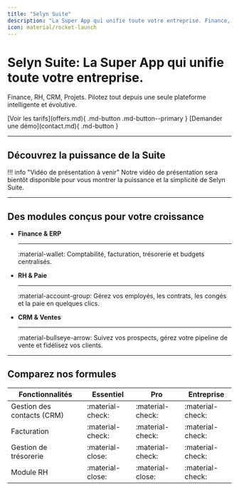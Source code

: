 ```yaml
---
title: "Selyn Suite"
description: "La Super App qui unifie toute votre entreprise. Finance, RH, CRM, Projets. Pilotez tout depuis une seule plateforme intelligente et évolutive."
icon: material/rocket-launch
---
```


# Selyn Suite: La Super App qui unifie toute votre entreprise.

<p class="subtitle">Finance, RH, CRM, Projets. Pilotez tout depuis une seule plateforme intelligente et évolutive.</p>

<div class="grid" markdown>
[Voir les tarifs](offers.md){ .md-button .md-button--primary }
[Demander une démo](contact.md){ .md-button }
</div>

---

## Découvrez la puissance de la Suite

!!! info "Vidéo de présentation à venir"
    Notre vidéo de présentation sera bientôt disponible pour vous montrer la puissance et la simplicité de Selyn Suite.

---

## Des modules conçus pour votre croissance

<div class="grid cards" markdown>

-   __Finance & ERP__

    ---

    :material-wallet: Comptabilité, facturation, trésorerie et budgets centralisés.

-   __RH & Paie__

    ---

    :material-account-group: Gérez vos employés, les contrats, les congés et la paie en quelques clics.

-   __CRM & Ventes__

    ---

    :material-bullseye-arrow: Suivez vos prospects, gérez votre pipeline de vente et fidélisez vos clients.

</div>

---

## Comparez nos formules

| Fonctionnalités                | Essentiel        | Pro              | Entreprise       |
| ------------------------------ | ---------------- | ---------------- | ---------------- |
| Gestion des contacts (CRM)     | :material-check: | :material-check: | :material-check: |
| Facturation                    | :material-check: | :material-check: | :material-check: |
| Gestion de trésorerie          | :material-close: | :material-check: | :material-check: |
| Module RH                      | :material-close: | :material-close: | :material-check: |
